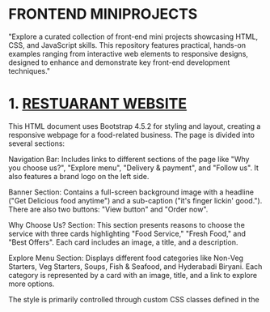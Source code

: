 # FRONTEND MINIPROJECTS
"Explore a curated collection of front-end mini projects showcasing HTML, CSS, and JavaScript skills. This repository features practical, hands-on examples ranging from interactive web elements to responsive designs, designed to enhance and demonstrate key front-end development techniques."

# 1.  [RESTUARANT WEBSITE](https://github.com/venkateshyelisetti21/FRONTEND-MINIPROJECTS/tree/main/Restuarant-Website)
This HTML document uses Bootstrap 4.5.2 for styling and layout, creating a responsive webpage for a food-related business. The page is divided into several sections:

Navigation Bar: Includes links to different sections of the page like "Why you choose us?", "Explore menu", "Delivery & payment", and "Follow us". It also features a brand logo on the left side.

Banner Section: Contains a full-screen background image with a headline ("Get Delicious food anytime") and a sub-caption ("it's finger lickin' good."). There are also two buttons: "View button" and "Order now".

Why Choose Us? Section: This section presents reasons to choose the service with three cards highlighting "Food Service," "Fresh Food," and "Best Offers". Each card includes an image, a title, and a description.

Explore Menu Section: Displays different food categories like Non-Veg Starters, Veg Starters, Soups, Fish & Seafood, and Hyderabadi Biryani. Each category is represented by a card with an image, title, and a link to explore more options.

The style is primarily controlled through custom CSS classes defined in the <style> block. The page is designed to be visually appealing with a modern layout and a focus on responsive design, ensuring it looks good on various devices.


# 2.  [ECOMMERCE WEBSITE](https://github.com/venkateshyelisetti21/FRONTEND-MINIPROJECTS/tree/main/Ecommerce-website)
Building an E-Commerce Static Front-End Website Using HTML and CSS
In today's digital age, creating a compelling and user-friendly e-commerce website is essential for any business looking to thrive online. For this project, I developed a static front-end e-commerce website using HTML and CSS. This approach allowed me to focus on the core aspects of web design and user interface without the complexities of server-side programming or dynamic content generation. Below, I’ll walk you through the key elements of the project, including the design process, features, and technologies used.

### Project Overview
The objective of this project was to design a visually appealing and functional static e-commerce website that showcases products, facilitates user navigation, and enhances the overall shopping experience. While the website is static, it simulates the essential features of a full-fledged e-commerce site, including product listings, a shopping cart, and a checkout process.

### Design and Development Process
Planning and Wireframing

The initial phase involved planning the website’s structure and layout. I created wireframes to outline the essential components of the site, including the homepage, product pages, and shopping cart. These wireframes served as a blueprint for the design and ensured that all key elements were included in the final design.

### HTML Structure

Using HTML, I built the foundational structure of the website. The HTML code defines the layout and content of the site, including headings, paragraphs, images, and links. I organized the content into semantic sections to enhance readability and maintainability. Key HTML elements included:

Header: Contains the site logo, navigation menu, and search bar.
Homepage: Features a hero section with promotional banners, product categories, and featured products.
Product Pages: Display individual product details, including images, descriptions, prices, and “Add to Cart” buttons.
Shopping Cart: Shows a summary of selected items, their quantities, and total price.
Footer: Includes additional navigation links, contact information, and social media icons.
CSS Styling

CSS was used to style the HTML elements and create a visually appealing design. I focused on achieving a clean and modern look that aligns with contemporary e-commerce trends. The key CSS aspects included:

Layout and Positioning: Utilized CSS Flexbox and Grid to create responsive and adaptive layouts. This ensures that the website looks great on all devices, from desktops to mobile phones.
Typography: Chose modern and legible fonts to enhance readability and create a professional appearance.
Color Scheme: Selected a cohesive color palette that reflects the brand’s identity and creates a pleasant visual experience.
Buttons and Links: Styled interactive elements such as buttons and links to be visually distinct and user-friendly. Hover effects were added to improve interactivity.
Product Images: Ensured that product images are responsive and properly aligned to maintain consistency across different screen sizes.
Responsive Design

To ensure that the website is accessible and functional on various devices, I implemented responsive design principles using CSS media queries. This approach allows the site to adapt to different screen sizes and orientations, providing an optimal viewing experience for users.

### Testing and Optimization

Thorough testing was conducted to identify and resolve any issues related to layout, functionality, or performance. I tested the website on multiple devices and browsers to ensure compatibility and responsiveness. Additionally, I optimized the site’s performance by minimizing CSS file sizes and optimizing images to reduce load times.

### Key Features
Homepage Design

The homepage serves as the entry point to the site and is designed to capture users’ attention with visually appealing elements. It includes a hero section with high-quality images and promotional banners that highlight current sales or new arrivals. Below the hero section, users can browse product categories and view featured products.

### Product Listings

Each product page displays detailed information about individual products, including high-resolution images, descriptions, prices, and customer reviews. The “Add to Cart” button allows users to easily add items to their shopping cart.

### Shopping Cart

The shopping cart provides users with an overview of their selected items, including product names, quantities, prices, and the total amount. Users can modify quantities or remove items from the cart before proceeding to the checkout process.

### Navigation and Usability

The navigation menu is designed to be intuitive and user-friendly, providing easy access to key sections of the site, such as product categories, the shopping cart, and user account settings. The search bar allows users to quickly find specific products.

### Footer Information

The footer includes essential information such as contact details, additional navigation links, and social media icons. This ensures that users have access to important information and can connect with the brand through various channels.

### Conclusion
Developing this static e-commerce website using HTML and CSS has been an enriching experience, allowing me to apply my front-end development skills in a practical context. The project highlights the importance of a well-structured layout, responsive design, and user-friendly interface in creating an effective online shopping experience.

While this website is static, the principles and techniques applied can be extended to dynamic e-commerce sites with additional functionality and back-end integration. The skills acquired through this project will serve as a foundation for future development endeavors and contribute to my growth as a front-end developer.

# 3.  [LIGHT SWITCH ON-OFF WEBSITE](https://github.com/venkateshyelisetti21/FRONTEND-MINIPROJECTS/tree/main/LightSwitch-ON-OFF)
The core functionality of this web page is to simulate a light switch that toggles a light bulb on and off, along with a corresponding visual change to a cat image. Below is a detailed description of the key components and functionality:

### HTML Structure
The HTML structure begins with the necessary <head> tags, where external stylesheets and scripts are linked. These include Bootstrap’s CSS and JavaScript, jQuery, and Popper.js, which are essential for responsive design and user interaction.

The <body> of the document contains the primary content and styling information. A <style> tag within the body defines custom CSS for the webpage, setting the tone for the dark background (dark-bg class) and designing elements like buttons and images.

### CSS Styling
Custom CSS is employed to style various elements such as:

Background and Layout: The .dark-bg class provides a dark background color for the page, enhancing the visual contrast with the bright bulb and cat images.
Images: The .bulb-image and .cat-image classes define specific widths for the images displayed on the page, ensuring they are consistently sized.
Switch Board: The .switch-board class defines the background color, size, and padding for the switch panel, which houses the buttons and status message. This panel has rounded corners for a modern look.
Buttons: The buttons are styled with specific dimensions, colors, and fonts. The on-switch and off-switch classes ensure that the buttons are easily distinguishable, with color changes that signify their active status.
JavaScript Functionality
The interactivity of the webpage is managed through JavaScript functions that respond to user actions:

### Switch Off (switchOff function):

Changes the bulb image to depict a bulb that is turned off.
Updates the cat image to show the cat with closed eyes, indicating a response to the light being turned off.
Changes the text of the switch status to "Switched Off."
Modifies the background color of the buttons, making the "OFF" button appear active (light grey) and the "ON" button appear ready to be clicked (green).
Switch On (switchOn function):

Changes the bulb image back to one that shows the bulb turned on.
Restores the original cat image with open eyes, indicating that the light is on.
Updates the switch status text to "Switched On."
Alters the button colors, making the "ON" button appear active (light grey) and the "OFF" button appear inactive (red).
Interaction and User Experience
When the user clicks the "ON" or "OFF" buttons, the JavaScript functions execute and update the content dynamically, providing immediate visual feedback. The button colors and images change, giving a sense of control over the simulated light bulb, and the text content updates to reflect the current state of the bulb.

### External Resources
The code references images hosted on a cloud platform for the bulb and cat visuals. These images change based on the user's interactions with the switches.

### Conclusion
Overall, the code demonstrates an effective use of HTML, CSS, and JavaScript to create an interactive web page that responds to user input. Bootstrap enhances the visual appeal and responsiveness of the design, while the custom JavaScript ensures the webpage is engaging and dynamic. This code could serve as a learning example for beginners or as a basis for more complex interactive web applications.

# 4. [COLOR PICKER](https://github.com/venkateshyelisetti21/FRONTEND-MINIPROJECTS/tree/main/Color%20Picker)

### HTML Structure
The HTML document begins with the <!DOCTYPE html> declaration, which defines the document type and version. The html tag encapsulates the entire document, which includes two main sections: the head and the body.

### Head Section
The head section contains links to external resources:

Bootstrap CSS: A link to the Bootstrap framework’s CSS file is provided via a CDN (Content Delivery Network). Bootstrap is a popular CSS framework that offers pre-designed components and styles to ensure a responsive and consistent design across devices.

jQuery and Bootstrap JS: The section includes jQuery and Bootstrap's JavaScript files, which are also loaded via CDN. These scripts provide functionality for dynamic behavior and interactivity. jQuery is a widely used JavaScript library that simplifies DOM manipulation, event handling, and AJAX interactions. Bootstrap’s JavaScript components require jQuery to function.

### Body Section
The body of the document contains a style block with custom CSS and the main content wrapped within the container div.

### Custom CSS
.bg: A class defining a white background and full viewport height (100vh) for the main content section.
.heading: Sets the font family to "Roboto" for the heading element.
.button1, .button2, .button3, .button4: These classes define the style for the four buttons, including padding, border-radius, background colors, and text colors. Each button has a different background color corresponding to the color it will apply when clicked.
.color-para-bg: Defines the background color as black with white text, rounded corners, and bold, medium-sized text for the paragraph that displays the selected background color.
.span-color: A class that sets the text color to a light blue shade.
Main Content
The content is wrapped inside a container div that uses Bootstrap's grid system. The layout centers the main content horizontally on the page using two col classes, with the central column occupying six out of twelve grid spaces (col-lg-6).

Heading: A centered heading with the text "Color Picker" styled by the .heading class.
Buttons: Four buttons are displayed below the heading. Each button has an onclick event that triggers a corresponding JavaScript function to change the background color.
Paragraph: Below the buttons, a paragraph displays the current background color. The paragraph uses the .color-para-bg class for styling, and the color code is displayed inside a span element with the id of "spanName".
JavaScript
The script is linked externally and contains four functions—buttn1(), buttn2(), buttn3(), and buttn4()—each corresponding to a button.

Event Handling: When a button is clicked, its respective function is triggered.
DOM Manipulation: The background color of the div with the id "background" is changed, and the color code is updated in the span element with the id "spanName".
Each function updates the backgroundColor of the bg element and the textContent of the spanName element to match the selected color.

### Conclusion
This code provides a clean and straightforward user interface where users can interactively change the background color of a webpage section by clicking on buttons. The use of Bootstrap ensures that the design is responsive, while custom CSS and JavaScript enable the interactive functionality.


# 5. [COUNTER APPLICATION](https://github.com/venkateshyelisetti21/FRONTEND-MINIPROJECTS/tree/main/Counter%20Application)

The application utilizes HTML for the structure, CSS for styling, and JavaScript for the interactivity. Additionally, the Bootstrap framework is integrated for basic layout and responsiveness.

### HTML Structure
The HTML file begins with the <!DOCTYPE html> declaration, ensuring that the document is recognized as HTML5. The <head> section includes links to external resources, specifically Bootstrap and jQuery libraries. Bootstrap is used for styling and layout management, while jQuery facilitates easy DOM manipulation and event handling.

Inside the <body> tag, custom CSS is defined to style specific elements of the application. The CSS styles define the background color, text alignment, font properties, and button styles. The primary container of the application, represented by the div element with the class bg-container, is centrally aligned using Bootstrap's flexbox utilities (d-flex, flex-column, justify-content-center, text-center), ensuring that the content is vertically and horizontally centered within the viewport.

The application features a heading (Counter), a paragraph element (<p>) to display the counter value, and three buttons (DECREASE, RESET, INCREASE). These buttons trigger the corresponding JavaScript functions (onDecrement, onReset, onIncrement) when clicked.

### JavaScript Interactivity
The interactivity of the counter application is handled through JavaScript, which is linked in the HTML via an external script file, Counter-application.js. This script contains three primary functions that control the behavior of the counter:

onIncrement(): This function is executed when the "INCREASE" button is clicked. It retrieves the current counter value from the counterValue element, converts it to an integer, increments it by one, and updates the displayed value. Additionally, the text color of the counter changes based on the value: green for positive numbers, red for negative, and black for zero. This visual feedback enhances user experience by immediately conveying whether the counter is positive, negative, or neutral.

onDecrement(): Triggered by the "DECREASE" button, this function behaves similarly to onIncrement(), but it decreases the counter value by one. The color of the counter is also updated according to the value.

onReset(): When the "RESET" button is clicked, this function resets the counter value to zero and changes the text color back to black, indicating a neutral state.

User Experience and Functionality
This counter application is designed to be intuitive and user-friendly. The minimalist design, coupled with color-coded feedback, makes it easy for users to understand the current state of the counter. The buttons are clearly labeled, and their functionality is straightforward, ensuring that users can interact with the counter without any confusion.

The use of Bootstrap ensures that the application is responsive, meaning it will display correctly on various devices and screen sizes. The CSS customizations align with the overall design, providing a consistent look and feel.

In conclusion, this counter application serves as a fundamental example of how HTML, CSS, and JavaScript can be combined to create interactive web applications. It effectively demonstrates the power of JavaScript in manipulating the DOM and providing real-time feedback to users, all within a clean and responsive interface facilitated by Bootstrap.


# 6.   [GUESSING NUMBER GAME](https://github.com/venkateshyelisetti21/FRONTEND-MINIPROJECTS/tree/main/Guessing%20Number%20Game)

### Number Guessing Game: An Overview

This project is a simple yet engaging number-guessing game built with HTML, CSS, and JavaScript. The objective of the game is to guess a randomly generated number between 1 and 100. This game offers an interactive way for users to test their guessing skills, with immediate feedback provided for each guess. The project also leverages Bootstrap for responsive design, ensuring a user-friendly experience across different devices.

### HTML Structure

The HTML file is the foundation of the game’s structure. It includes references to Bootstrap's CSS and JS libraries for styling and interactivity. The document is organized into two main sections:

1. **Header Section**:
   - The `head` tag includes links to Bootstrap's CSS, jQuery, Popper.js, and Bootstrap's JavaScript. These libraries are crucial for ensuring that the game is responsive and interactive.

2. **Body Section**:
   - The `body` tag contains the game's user interface elements. The layout is structured using Bootstrap's grid system, ensuring that the game is displayed properly on all screen sizes.
   - The game is wrapped inside a `container-fluid` div with a `bg-container` class, setting the background color to blue and occupying the entire viewport height.
   - Inside this container, the first row presents an image related to the game, accompanied by a brief description encouraging the user to find the right number between 1 and 100.
   - The second row contains the main game interface, where the user interacts with the game. This includes a heading, an input field for the user's guess, a button to submit the guess, and a paragraph element to display the result.

### CSS Styling

The styling is handled within a `<style>` block in the `body` section, with custom classes used to enhance the game's visual appeal:

- **bg-container**: Sets the overall background color of the game to a light blue shade.
- **guess-game-img**: Ensures that the game-related image is responsive, filling the width of its container.
- **game-description**: Styles the game description with the Roboto font, setting the size, weight, and color to match the overall design theme.
- **guess-heading**: Defines the appearance of the game's main heading, including a bold font style and white color for better visibility against the blue background.
- **user-input**: Styles the input field where the user enters their guess, making it larger and more readable.
- **game-result**: Styles the result message that displays after each guess, ensuring it is clearly visible to the user.
- **check-guess**: Customizes the appearance of the button used to submit the user's guess, with rounded corners and padding for a modern look.

### JavaScript Logic

The core functionality of the game is implemented in the `guessing-game.js` script, which is referenced at the bottom of the HTML file. This script is responsible for generating the random number and evaluating the user's guesses.

1. **Variable Declarations**:
   - `gameResult`: Links to the DOM element where the result of the user's guess is displayed.
   - `userInput`: References the input field where the user enters their guess.
   - `randomNum`: Generates a random number between 1 and 100, which the user must guess.

2. **checkGuess() Function**:
   - This function is triggered when the user clicks the "Check" button. It reads the user's input, converts it to an integer, and compares it to the randomly generated number.
   - Based on the comparison, the function provides feedback:
     - If the guess is too high, the message "It's too High, Try again..." is displayed with a blue background.
     - If the guess is too low, the message "It's too Low, Try again..." is displayed with the same blue background.
     - If the guess is correct, a congratulatory message "Congrats! You got it..." is shown, with the background turning green.
     - If the input is invalid (e.g., non-numeric), an error message "Please provide valid Input" appears with a red background.

### Conclusion

This project serves as a practical example of how to combine HTML, CSS, and JavaScript to create an interactive web-based game. By leveraging Bootstrap for styling and responsiveness, it ensures a smooth user experience. The straightforward logic implemented in JavaScript makes it an excellent starting point for beginners looking to understand DOM manipulation and conditional statements in a fun and engaging way. This code can be further enhanced with additional features, such as keeping score or adding difficulty levels, making it a versatile template for more advanced projects.

# 7. [Like and Unlike Button](https://github.com/venkateshyelisetti21/FRONTEND-MINIPROJECTS/tree/main/Like%20and%20Unlike%20Button)

A simple interactive webpage that features a "like" button functionality, primarily implemented using HTML, CSS, and JavaScript, with the aid of Bootstrap for styling and Font Awesome for icons. The code is structured to create a responsive and visually appealing user interface that allows users to "like" an image of a puppy, which in turn alters the visual state of the webpage.

### HTML Structure
The HTML code starts with the <!DOCTYPE html> declaration, which defines the document as an HTML5 document. The <html> tag encloses the entire content of the webpage, followed by the <head> section, which includes meta-information, such as links to external stylesheets and scripts. The webpage imports Bootstrap from a CDN for responsive design and pre-built components, along with jQuery, Popper.js, and Bootstrap’s JavaScript for interactive features. Additionally, Font Awesome is included to provide access to a variety of icons, specifically the "thumbs-up" icon used in this case.

Within the <body> tag, the structure includes an image element (<img>) and a button, both of which are the key elements of the interactive feature. The image is sourced from a URL and is assigned the class puppy-image and an ID puppyImage. The class ensures that the image's width is set to 100%, making it responsive.

The div element that follows contains the interactive elements, which are aligned centrally on the webpage using Bootstrap's d-flex, flex-row, and justify-content-center classes. The fa-thumbs-up icon, provided by Font Awesome, is used as a visual indicator of the "like" action and is followed by a button element labeled "Like". Both the icon and the button have their unique IDs (likeIcon and likeButton respectively), which are referenced in the JavaScript to manage their behavior.

### CSS Styling
The embedded CSS, found in the <style> block or external stylesheet, dictates the appearance of the image and interactive elements. The puppy-image class ensures that the image scales appropriately within its container by setting its width to 100%. The like-icon class sets the initial color of the icon to a muted shade (#cbd2d9) and defines its size as 40px to ensure it is easily visible.

The like-button class styles the button with a muted background color (#cbd2d9), text color (#9aa5b1), and additional attributes like font size, button dimensions, and rounded corners, creating a consistent and modern appearance in line with typical Bootstrap buttons.

### JavaScript Functionality
The JavaScript code introduces interactivity to the webpage. It begins by selecting the relevant DOM elements (likeButtonElement, likeIconElement, and puppyImage) using getElementById. A boolean variable, isLiked, is initialized to false to track the state of the "like" feature.

The onClickLikeButton function is the core of the interactivity. When the button is clicked, the function checks the current state of isLiked. If isLiked is false, indicating that the image has not been liked, the function changes the image source to a different image (a "liked" puppy image) and updates the icon and button colors to a highlighted shade (#0967d2). The isLiked variable is then set to true. If the image is already liked (isLiked is true), the function reverts the image, icon, and button colors to their original states and sets isLiked back to false.

### Conclusion
Overall, this code effectively combines HTML, CSS, and JavaScript to create an interactive and responsive webpage. The use of external libraries like Bootstrap and Font Awesome simplifies styling and iconography, while the JavaScript function adds dynamic behavior, making the webpage both functional and aesthetically pleasing.


# 8. [Season Swith Dynamic Website](https://github.com/venkateshyelisetti21/FRONTEND-MINIPROJECTS/tree/main/Season%20switch)

A dynamic web page that allows users to switch between different seasonal images (Spring, Summer, Autumn, and Winter) by clicking on corresponding buttons. The implementation utilizes a combination of HTML, CSS, and JavaScript, with Bootstrap incorporated for responsive design, ensuring that the layout adapts seamlessly across various screen sizes.

### HTML Structure
The HTML structure starts with the standard <!DOCTYPE html> declaration, followed by the <html> tag that encloses the entire document. Inside the <head> section, Bootstrap’s CSS and JavaScript files are linked via CDN to provide responsive design and utility classes. The JavaScript libraries, including jQuery, Popper.js, and Bootstrap’s JS, are essential for handling the responsive behaviors and the dynamic functionality provided by the buttons.

The <body> section houses the primary content of the webpage. Two img tags are defined, each displaying a different image based on the screen size. The first image (smallBg) is displayed on smaller screens (d-inline d-md-none), while the second image (largeBg) is shown on larger screens (d-none d-md-inline). Both images are initially set to display a generic image representing all four seasons.

Below the images, a div element is used to contain the buttons. The d-flex flex-row justify-content-center mt-4 classes from Bootstrap are used to align the buttons centrally within a flexbox layout, ensuring a neat and orderly appearance. The buttons, each corresponding to a different season, have unique classes assigned that are used for styling purposes. The onclick attribute in each button triggers a JavaScript function when the button is clicked.

### CSS Styling
The CSS defined in the <style> section of the document controls the appearance of the images and buttons. The .season-image class sets the images to occupy the full width of their container and a height of 85% of the viewport height, ensuring that the images are large and prominent on the page.

The buttons are styled with a consistent design, defined by the .button class. This class sets the button dimensions, font style, background color, and rounded corners, giving the buttons a modern and uniform look. Each season’s button has a unique background color, defined by additional classes (.spring-button, .summer-button, .autumn-button, .winter-button), which visually distinguishes them according to their corresponding season.

### JavaScript Functionality
The interactivity of the webpage is powered by the JavaScript code in the season-switch.js file. The script begins by selecting the two image elements (smallBg and largeBg) using getElementById, storing them in variables smallImg and largeImg. It then defines several variables, each holding the URL of a seasonal image in two resolutions: one for small screens and one for medium screens.

The core functionality is provided by four functions: springSeason, summerSeason, autumnSeason, and winterSeason. Each function updates the src attributes of the smallImg and largeImg elements with the URLs of the corresponding seasonal images. For example, when the "Spring" button is clicked, the springSeason function changes the image displayed to the spring images, one for small screens and one for larger screens. Similarly, clicking on the "Summer," "Autumn," or "Winter" buttons will call the respective functions, updating the images to those representing the selected season.

### Conclusion
This code offers an elegant solution for displaying seasonal images based on user input. By combining the power of HTML for structure, CSS for styling, and JavaScript for dynamic behavior, the webpage is both visually appealing and highly interactive. The use of Bootstrap ensures that the layout is responsive, providing a consistent user experience across different devices. Overall, the implementation demonstrates a well-structured approach to creating a user-friendly and engaging web application.


# 9. [Addition Game](https://github.com/venkateshyelisetti21/FRONTEND-MINIPROJECTS/tree/main/Addition%20Game)

A simple and interactive addition game built using HTML, CSS, and JavaScript. The primary purpose of the game is to engage users in practicing basic arithmetic by summing two randomly generated numbers. It includes a user interface designed with Bootstrap for styling, and JavaScript for functionality, ensuring a seamless user experience.

### Structure and Layout
The game is structured using standard HTML elements. The <!DOCTYPE html> declaration defines the document type and ensures compatibility across different browsers. The HTML document is divided into three main sections: the head, body, and embedded scripts.

### Head Section
The head section of the HTML file includes references to external CSS and JavaScript libraries. It links to Bootstrap for styling (bootstrap.min.css) and also includes jQuery, Popper.js, and Bootstrap’s JavaScript files for handling interactivity and responsiveness. Additionally, a custom stylesheet (style.css) is linked to apply specific styles unique to this application.

### Body Section
The body section contains the main content of the game. The layout centers the game elements using Bootstrap's text-center class, ensuring a visually appealing and user-friendly interface.

Image Display: The game begins with an image loaded from an external URL, adding a visual element to engage users. The image is styled with a defined width and height using a custom class .image.

Game Interface: The core of the game is contained within a div with the class bg-container, which has padding applied to provide spacing. The interface includes:

Two span elements to display the randomly generated numbers (firstNumber and secondNumber).
An operator (+) displayed between the numbers, indicating that the user should add them.
An input field where the user can enter their answer (userInput), styled with a .user-input class to make it visually consistent with the rest of the interface.
Buttons: Two buttons are provided:

The "Check" button (checkButton), which triggers the function to validate the user’s input against the correct sum.
The "Restart" button (restartButton), which resets the game with new random numbers, clearing any previous input and result.
Result Display: A p element (gameResult) is used to display feedback based on the user's answer. It changes dynamically depending on whether the user's input is correct or incorrect.

### JavaScript Functionality
The JavaScript code embedded in the script.js file handles the game’s interactivity:

Set Function: The set() function is invoked when the user clicks the "Check" button. It retrieves the numbers displayed on the screen, calculates their sum, and compares it with the user’s input. If the input is correct, it updates the gameResult with a congratulatory message and changes the background color to green. If incorrect, it prompts the user to try again, with a blue background color indicating an error.

Reset Function: The reset() function generates two new random numbers when the "Restart" button is clicked. These numbers are displayed in the designated span elements, and the input field and result message are cleared, allowing the user to start a new round of the game.

### Styling
The CSS embedded within the <style> block provides a consistent and appealing look to the game interface. It ensures that elements such as the numbers, input field, and result message are visually distinct and aligned with the overall design theme.

### Conclusion
This code effectively demonstrates a simple yet interactive way to create an addition game using HTML, CSS, and JavaScript. It provides a user-friendly interface, leveraging Bootstrap for styling, and ensures an engaging experience through dynamic feedback. The game is not only a tool for practicing basic arithmetic but also serves as a foundation for understanding how web-based interactive applications can be built and styled.
